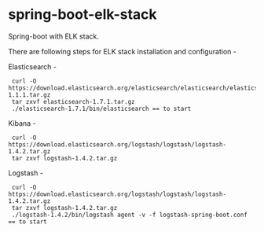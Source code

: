 # spring-boot-elk-stack
Spring-boot with ELK stack.

There are following steps for ELK stack installation and configuration -

Elasticsearch -
     
     curl -O https://download.elasticsearch.org/elasticsearch/elasticsearch/elasticsearch-1.1.1.tar.gz
     tar zxvf elasticsearch-1.7.1.tar.gz
     ./elasticsearch-1.7.1/bin/elasticsearch == to start
     
Kibana -

     curl -O https://download.elasticsearch.org/logstash/logstash/logstash-1.4.2.tar.gz
     tar zxvf logstash-1.4.2.tar.gz
     
Logstash -

     curl -O https://download.elasticsearch.org/logstash/logstash/logstash-1.4.2.tar.gz
     tar zxvf logstash-1.4.2.tar.gz
     ./logstash-1.4.2/bin/logstash agent -v -f logstash-spring-boot.conf == to start
